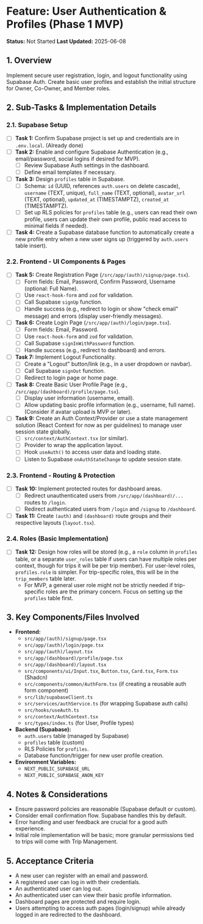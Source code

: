 # Feature: User Authentication & Profiles (Phase 1 MVP)

**Status:** Not Started
**Last Updated:** 2025-06-08

## 1. Overview
Implement secure user registration, login, and logout functionality using Supabase Auth. Create basic user profiles and establish the initial structure for Owner, Co-Owner, and Member roles.

## 2. Sub-Tasks & Implementation Details

### 2.1. Supabase Setup
- [ ] **Task 1:** Confirm Supabase project is set up and credentials are in `.env.local`. (Already done)
- [ ] **Task 2:** Enable and configure Supabase Authentication (e.g., email/password, social logins if desired for MVP).
  - [ ] Review Supabase Auth settings in the dashboard.
  - [ ] Define email templates if necessary.
- [ ] **Task 3:** Design `profiles` table in Supabase.
  - [ ] Schema: `id` (UUID, references `auth.users` on delete cascade), `username` (TEXT, unique), `full_name` (TEXT, optional), `avatar_url` (TEXT, optional), `updated_at` (TIMESTAMPTZ), `created_at` (TIMESTAMPTZ).
  - [ ] Set up RLS policies for `profiles` table (e.g., users can read their own profile, users can update their own profile, public read access to minimal fields if needed).
- [ ] **Task 4:** Create a Supabase database function to automatically create a new profile entry when a new user signs up (triggered by `auth.users` table insert).

### 2.2. Frontend - UI Components & Pages
- [ ] **Task 5:** Create Registration Page (`/src/app/(auth)/signup/page.tsx`).
  - [ ] Form fields: Email, Password, Confirm Password, Username (optional: Full Name).
  - [ ] Use `react-hook-form` and `zod` for validation.
  - [ ] Call Supabase `signUp` function.
  - [ ] Handle success (e.g., redirect to login or show "check email" message) and errors (display user-friendly messages).
- [ ] **Task 6:** Create Login Page (`/src/app/(auth)/login/page.tsx`).
  - [ ] Form fields: Email, Password.
  - [ ] Use `react-hook-form` and `zod` for validation.
  - [ ] Call Supabase `signInWithPassword` function.
  - [ ] Handle success (e.g., redirect to dashboard) and errors.
- [ ] **Task 7:** Implement Logout Functionality.
  - [ ] Create a "Logout" button/link (e.g., in a user dropdown or navbar).
  - [ ] Call Supabase `signOut` function.
  - [ ] Redirect to login page or home page.
- [ ] **Task 8:** Create Basic User Profile Page (e.g., `/src/app/(dashboard)/profile/page.tsx`).
  - [ ] Display user information (username, email).
  - [ ] Allow updating basic profile information (e.g., username, full name). (Consider if avatar upload is MVP or later).
- [ ] **Task 9:** Create an Auth Context/Provider or use a state management solution (React Context for now as per guidelines) to manage user session state globally.
  - [ ] `src/context/AuthContext.tsx` (or similar).
  - [ ] Provider to wrap the application layout.
  - [ ] Hook `useAuth()` to access user data and loading state.
  - [ ] Listen to Supabase `onAuthStateChange` to update session state.

### 2.3. Frontend - Routing & Protection
- [ ] **Task 10:** Implement protected routes for dashboard areas.
  - [ ] Redirect unauthenticated users from `/src/app/(dashboard)/...` routes to `/login`.
  - [ ] Redirect authenticated users from `/login` and `/signup` to `/dashboard`.
- [ ] **Task 11:** Create `(auth)` and `(dashboard)` route groups and their respective layouts (`layout.tsx`).

### 2.4. Roles (Basic Implementation)
- [ ] **Task 12:** Design how roles will be stored (e.g., a `role` column in `profiles` table, or a separate `user_roles` table if users can have multiple roles per context, though for trips it will be per trip member). For user-level roles, `profiles.role` is simpler. For trip-specific roles, this will be in the `trip_members` table later.
  - For MVP, a general user role might not be strictly needed if trip-specific roles are the primary concern. Focus on setting up the `profiles` table first.

## 3. Key Components/Files Involved
*   **Frontend:**
    *   `src/app/(auth)/signup/page.tsx`
    *   `src/app/(auth)/login/page.tsx`
    *   `src/app/(auth)/layout.tsx`
    *   `src/app/(dashboard)/profile/page.tsx`
    *   `src/app/(dashboard)/layout.tsx`
    *   `src/components/ui/Input.tsx`, `Button.tsx`, `Card.tsx`, `Form.tsx` (Shadcn)
    *   `src/components/common/AuthForm.tsx` (if creating a reusable auth form component)
    *   `src/lib/supabaseClient.ts`
    *   `src/services/authService.ts` (for wrapping Supabase auth calls)
    *   `src/hooks/useAuth.ts`
    *   `src/context/AuthContext.tsx`
    *   `src/types/index.ts` (for User, Profile types)
*   **Backend (Supabase):**
    *   `auth.users` table (managed by Supabase)
    *   `profiles` table (custom)
    *   RLS Policies for `profiles`.
    *   Database function/trigger for new user profile creation.
*   **Environment Variables:**
    *   `NEXT_PUBLIC_SUPABASE_URL`
    *   `NEXT_PUBLIC_SUPABASE_ANON_KEY`

## 4. Notes & Considerations
*   Ensure password policies are reasonable (Supabase default or custom).
*   Consider email confirmation flow. Supabase handles this by default.
*   Error handling and user feedback are crucial for a good auth experience.
*   Initial role implementation will be basic; more granular permissions tied to trips will come with Trip Management.

## 5. Acceptance Criteria
*   A new user can register with an email and password.
*   A registered user can log in with their credentials.
*   An authenticated user can log out.
*   An authenticated user can view their basic profile information.
*   Dashboard pages are protected and require login.
*   Users attempting to access auth pages (login/signup) while already logged in are redirected to the dashboard.
